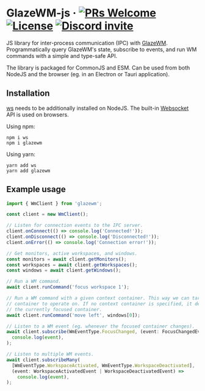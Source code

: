 # GlazeWM-js &middot; [![PRs Welcome](https://img.shields.io/badge/PRs-welcome-brightgreen.svg)](https://github.com/glzr-io/GlazeWM-js/pulls) [![License](https://img.shields.io/github/license/glzr-io/glazewm-js)](https://github.com/glzr-io/glazewm-js/blob/main/LICENSE.md) [![Discord invite](https://img.shields.io/discord/1041662798196908052.svg?logo=discord&colorB=7289DA)](https://discord.gg/ud6z3qjRvM)

JS library for inter-process communication (IPC) with [GlazeWM](https://github.com/glzr-io/GlazeWM). Programmatically query GlazeWM's state, subscribe to events, and run WM commands with a simple and type-safe API.

The library is packaged for CommonJS and ESM. Can be used from both NodeJS and the browser (eg. in an Electron or Tauri application).

## Installation

[ws](https://github.com/websockets/ws) needs to be additionally installed on NodeJS. The built-in [Websocket](https://developer.mozilla.org/en-US/docs/Web/API/WebSocket) API is used on browsers.

Using npm:

```shell
npm i ws
npm i glazewm
```

Using yarn:

```shell
yarn add ws
yarn add glazewm
```

## Example usage

```typescript
import { WmClient } from 'glazewm';

const client = new WmClient();

// Listen for connection events to the IPC server.
client.onConnect(() => console.log('Connected!'));
client.onDisconnect(() => console.log('Disconnected!'));
client.onError(() => console.log('Connection error!'));

// Get monitors, active workspaces, and windows.
const monitors = await client.getMonitors();
const workspaces = await client.getWorkspaces();
const windows = await client.getWindows();

// Run a WM command.
await client.runCommand('focus workspace 1');

// Run a WM command with a given context container. This way we can target the
// container to operate on. If no context container is specified, it defaults to
// the currently focused container.
await client.runCommand('move left', windows[0]);

// Listen to a WM event (eg. whenever the focused container changes).
await client.subscribe(WmEventType.FocusChanged, (event: FocusChangedEvent) =>
  console.log(event),
);

// Listen to multiple WM events.
await client.subscribeMany(
  [WmEventType.WorkspaceActivated, WmEventType.WorkspaceDeactivated],
  (event: WorkspaceActivatedEvent | WorkspaceDeactivatedEvent) =>
    console.log(event),
);
```
